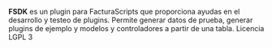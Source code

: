 __FSDK__ es un plugin para FacturaScripts que proporciona ayudas en el desarrollo y testeo de plugins.
Permite generar datos de prueba, generar plugins de ejemplo y modelos y controladores a partir de una tabla.
Licencia LGPL 3